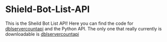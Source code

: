 # Shield-Bot-List-API
This is the Sheild Bot List API!
Here you can find the code for [dblservercountapi](https://www.npmjs.com/package/dblservercountapi) and the Python API. The only one that really currently is downloadable is [dblservercountapi](https://www.npmjs.com/package/dblservercountapi)
